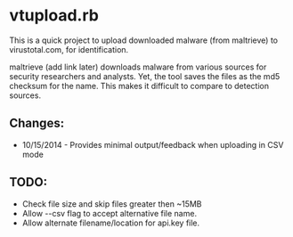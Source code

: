 <h1>vtupload.rb</h1>

<p>This is a quick project to upload downloaded malware (from maltrieve) to virustotal.com, for identification.</p>

<p>maltrieve (add link later) downloads malware from various sources for security researchers and analysts.  Yet, the tool
saves the files as the md5 checksum for the name.  This makes it difficult to compare to detection sources.</p>

<h2>Changes:</h2>
<ul>
	<li>10/15/2014 - Provides minimal output/feedback when uploading in CSV mode</li>
</ul>
<h2>TODO:</h2>
<ul>
	<li>Check file size and skip files greater then ~15MB</li>
	<li>Allow --csv flag to accept alternative file name.</li>
	<li>Allow alternate filename/location for api.key file.</li>
</ul>
